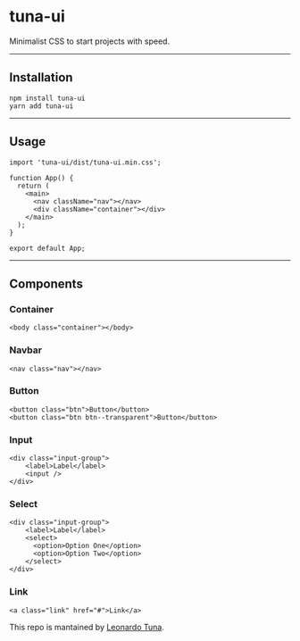 # tuna-ui
Minimalist CSS to start projects with speed.

***

## Installation
```
npm install tuna-ui
yarn add tuna-ui
```

***
## Usage
```
import 'tuna-ui/dist/tuna-ui.min.css';

function App() {
  return (
    <main>
      <nav className="nav"></nav>
      <div className="container"></div>
    </main>
  );
}

export default App;
```

***

## Components

### Container
```
<body class="container"></body>
```

### Navbar
```
<nav class="nav"></nav>
```

### Button
```
<button class="btn">Button</button>
<button class="btn btn--transparent">Button</button>
```

### Input
```
<div class="input-group">
    <label>Label</label>
    <input />
</div>
```

### Select
```
<div class="input-group">
    <label>Label</label>
    <select>
      <option>Option One</option>
      <option>Option Two</option>
    </select>
</div>
```

### Link
```
<a class="link" href="#">Link</a>
```

This repo is mantained by [Leonardo Tuna](https://www.leotuna.com).
